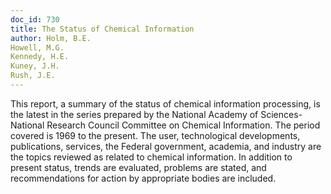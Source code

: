 ```yaml
---
doc_id: 730
title: The Status of Chemical Information
author: Holm, B.E.
Howell, M.G.
Kennedy, H.E.
Kuney, J.H.
Rush, J.E.
---
```


This report, a summary of the status of chemical information processing,
is the latest in the series prepared by the National Academy of Sciences-
National Research Council Committee on Chemical Information.  The period
covered is 1969 to the present.  The user, technological developments,
publications, services, the Federal government, academia, and industry
are the topics reviewed as related to chemical information.  In addition
to present status, trends are evaluated, problems are stated, and 
recommendations for action by appropriate bodies are included.